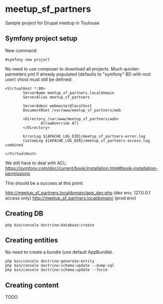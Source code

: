 meetup_sf_partners
==================

Sample project for Drupal meetup in Toulouse

Symfony project setup
---------------------

New command:

    #symfony new project
    
No need to use composer to download all projects.
Much quicker.
parmeters.yml if already populated (defaults to "symfony" BD with root user)
vhost must still be defined:

    <VirtualHost *:80>
            ServerName meetup_sf_partners.localdomain
            ServerAlias meetup_sf_partners
    
            ServerAdmin webmaster@localhost
            DocumentRoot /var/www/meetup_sf_partners/web
    
            <Directory /var/www/meetup_sf_partners/web>
                    AllowOverride All
            </Directory>
    
            ErrorLog ${APACHE_LOG_DIR}/meetup_sf_partners-error.log
            CustomLog ${APACHE_LOG_DIR}/meetup_sf_partners-access.log combined
    
    </VirtualHost>

We still have to deal with ACL: https://symfony.com/doc/current/book/installation.html#book-installation-permissions

This should be a success at this point:

http://meetup_sf_partners.localdomain/app_dev.php (dev env, 127.0.0.1 access only)
http://meetup_sf_partners.localdomain/ (prod env)


Creating DB
-----------

    php bin/console doctrine:database:create
    
Creating entities
-----------------

No need to create a bundle (use default AppBundle).
    
    php bin/console doctrine:generate:entity
    php bin/console doctrine:schema:update --dump-sql
    php bin/console doctrine:schema:update --force
    
Creating content
----------------

TODO